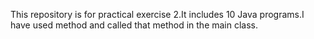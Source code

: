 This repository is for practical exercise 2.It includes 10 Java programs.I have used method and called that method in the main class.

